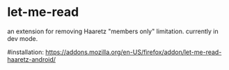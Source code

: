 # let-me-read
an extension for removing Haaretz "members only" limitation. currently in dev mode.

#installation:
https://addons.mozilla.org/en-US/firefox/addon/let-me-read-haaretz-android/
